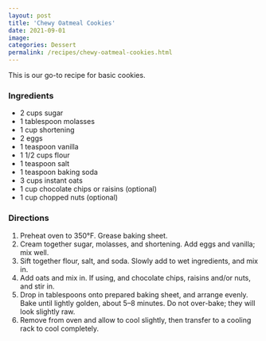 ```yaml
---
layout: post
title: 'Chewy Oatmeal Cookies'
date: 2021-09-01
image:
categories: Dessert
permalink: /recipes/chewy-oatmeal-cookies.html
---
```


This is our go-to recipe for basic cookies.

### Ingredients

- 2 cups sugar
- 1 tablespoon molasses
- 1 cup shortening
- 2 eggs
- 1 teaspoon vanilla
- 1 1/2 cups flour
- 1 teaspoon salt
- 1 teaspoon baking soda
- 3 cups instant oats
- 1 cup chocolate chips or raisins (optional)
- 1 cup chopped nuts (optional)

### Directions

1. Preheat oven to 350°F. Grease baking sheet.
2. Cream together sugar, molasses, and shortening. Add eggs and vanilla; mix well.
3. Sift together flour, salt, and soda. Slowly add to wet ingredients, and mix in.
4. Add oats and mix in. If using, and chocolate chips, raisins and/or nuts, and stir in.
5. Drop in tablespoons onto prepared baking sheet, and arrange evenly. Bake until lightly golden, about 5–8 minutes. Do not over-bake; they will look slightly raw.
6. Remove from oven and allow to cool slightly, then transfer to a cooling rack to cool completely.

